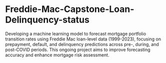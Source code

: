 # Freddie-Mac-Capstone-Loan-Delinquency-status
Developing a machine learning model to forecast mortgage portfolio transition rates using Freddie Mac loan-level data (1999-2023), focusing on prepayment, default, and delinquency predictions across pre-, during, and post-COVID periods. This ongoing project aims to improve forecasting accuracy and enhance mortgage risk assessment.

